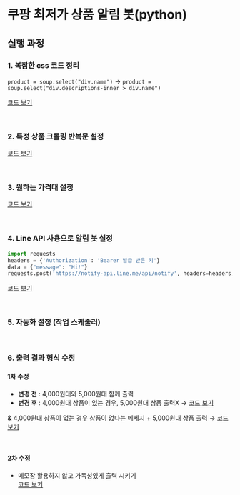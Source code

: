 # 쿠팡 최저가 상품 알림 봇(python)
## 실행 과정
### 1. 복잡한 css 코드 정리        
`product = soup.select("div.name")` → `product = soup.select("div.descriptions-inner > div.name")`

[코드 보기](https://github.com/haedal-project/python/blob/b282b3c66a8e3b9a59dd206eed5a015d7e83a484/bot/coupang.py#L22)

<br> 
           
### 2. 특정 상품 크롤링 반복문 설정               
[코드 보기](https://github.com/haedal-project/python/blob/b282b3c66a8e3b9a59dd206eed5a015d7e83a484/bot/coupang.py#L17)

<br> 

### 3. 원하는 가격대 설정       
[코드 보기](https://github.com/haedal-project/python/blob/b282b3c66a8e3b9a59dd206eed5a015d7e83a484/bot/coupang.py#L34)

<br> 

### 4. Line API 사용으로 알림 봇 설정
```python
import requests
headers = {'Authorization': 'Bearer 발급 받은 키'} 
data = {"message": "Hi!"}
requests.post('https://notify-api.line.me/api/notify', headers=headers, data=data)
```
[코드 보기](https://github.com/haedal-project/python/blob/b282b3c66a8e3b9a59dd206eed5a015d7e83a484/bot/coupang.py#L6)

<br> 

### 5. 자동화 설정 (작업 스케줄러)

<br> 

### 6. 출력 결과 형식 수정

#### 1차 수정 
- **변경 전** : 4,000원대와 5,000원대 함께 출력    
- **변경 후** : 4,000원대 상품이 있는 경우, 5,000원대 상품 출력X  → [코드 보기](https://github.com/haedal-project/python/blob/b282b3c66a8e3b9a59dd206eed5a015d7e83a484/bot/coupang.py#L69)

      
**&** 4,000원대 상품이 없는 경우 상품이 없다는 메세지 + 5,000원대 상품 출력 → [코드보기](https://github.com/haedal-project/python/blob/b282b3c66a8e3b9a59dd206eed5a015d7e83a484/bot/coupang.py#L67)   



<br> 

#### 2차 수정
- 메모장 활용하지 않고 가독성있게 출력 시키기    
[코드 보기](https://github.com/haedal-project/python/blob/6499f3c477d6c7d8b9cc963bfc77783ec2bb458f/bot/coupang.py#L50)

